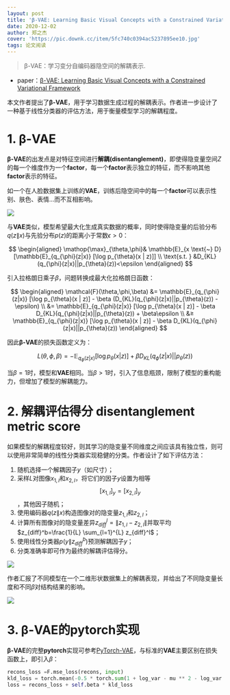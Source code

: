 ```yaml
---
layout: post
title: 'β-VAE: Learning Basic Visual Concepts with a Constrained Variational Framework'
date: 2020-12-02
author: 郑之杰
cover: 'https://pic.downk.cc/item/5fc740c0394ac5237895ee10.jpg'
tags: 论文阅读
---
```


> β-VAE：学习变分自编码器隐空间的解耦表示.

- paper：[β-VAE: Learning Basic Visual Concepts with a Constrained Variational Framework](https://openreview.net/forum?id=Sy2fzU9gl)

本文作者提出了**β-VAE**，用于学习数据生成过程的解耦表示。作者进一步设计了一种基于线性分类器的评估方法，用于衡量模型学习的解耦程度。

# 1. β-VAE

**β-VAE**的出发点是对特征空间进行**解耦(disentanglement)**，即使得隐变量空间$Z$的每一个维度作为一个**factor**，每一个**factor**表示独立的特征，而不影响其他**factor**表示的特征。

如一个在人脸数据集上训练的**VAE**，训练后隐空间中的每一个**factor**可以表示性别、肤色、表情...而不互相影响。

![](https://pic.imgdb.cn/item/62833df709475431295c0fd4.jpg)

与**VAE**类似，模型希望最大化生成真实数据的概率，同时使得隐变量的后验分布$q(z\|x)$与先验分布$p(z)$的距离小于常数$\epsilon>0$：

$$ \begin{aligned} \mathop{\max}_{\theta,\phi}& \mathbb{E}_{x \text{~} D} [\mathbb{E}_{q_{\phi}(z|x)} [\log p_{\theta}(x | z)]] \\ \text{s.t. } &D_{KL}(q_{\phi}(z|x)||p_{\theta}(z))<\epsilon \end{aligned} $$

引入拉格朗日乘子$\beta$，问题转换成最大化拉格朗日函数：

$$ \begin{aligned} \mathcal{F}(\theta,\phi,\beta) &= \mathbb{E}_{q_{\phi}(z|x)} [\log p_{\theta}(x | z)] - \beta (D_{KL}(q_{\phi}(z|x)||p_{\theta}(z)) - \epsilon) \\ &= \mathbb{E}_{q_{\phi}(z|x)} [\log p_{\theta}(x | z)] - \beta D_{KL}(q_{\phi}(z|x)||p_{\theta}(z)) + \beta\epsilon \\ &≥ \mathbb{E}_{q_{\phi}(z|x)} [\log p_{\theta}(x | z)] - \beta D_{KL}(q_{\phi}(z|x)||p_{\theta}(z)) \end{aligned}  $$

因此**β-VAE**的损失函数定义为：

$$ L(\theta,\phi,\beta) = -\mathbb{E}_{q_{\phi}(z|x)} [\log p_{\theta}(x | z)] + \beta D_{KL}(q_{\phi}(z|x)||p_{\theta}(z)) $$

当$\beta = 1$时，模型和**VAE**相同。当$\beta > 1$时，引入了信息瓶颈，限制了模型的重构能力，但增加了模型的解耦能力。

 
# 2. 解耦评估得分 disentanglement metric score

如果模型的解耦程度较好，则其学习的隐变量不同维度之间应该具有独立性，则可以使用非常简单的线性分类器实现稳健的分类。作者设计了如下评估方法：
1. 随机选择一个解耦因子$y$（如尺寸）；
2. 采样$L$对图像$x_{1,l}$和$x_{2,l}$，将它们的因子$y$设置为相等$$[x_{1,l}]_y=[x_{2,l}]_y$$，其他因子随机；
3. 使用编码器$q(z\|x)$构造图像对的隐变量$z_{1,l}$和$z_{2,l}$；
4. 计算所有图像对的隐变量差异$z_{diff}^l=\|z_{1,l}-z_{2,l}\|$并取平均$z_{diff}^b=\frac{1}{L} \sum_{l=1}^{L} z_{diff}^l$；
5. 使用线性分类器$p(y\|z_{diff}^b)$预测解耦因子$y$；
6. 分类准确率即可作为最终的解耦评估得分。

![](https://pic.imgdb.cn/item/628345a0094754312974c9a5.jpg)

作者汇报了不同模型在一个二维形状数据集上的解耦表现，并给出了不同隐变量长度和不同$\beta$对结构结果的影响。

![](https://pic.imgdb.cn/item/628346e4094754312978b7a0.jpg)

# 3. β-VAE的pytorch实现

**β-VAE**的完整**pytorch**实现可参考[PyTorch-VAE](https://github.com/AntixK/PyTorch-VAE/blob/master/models/beta_vae.py)，与标准的**VAE**主要区别在损失函数上，即引入$\beta$：

```python
recons_loss =F.mse_loss(recons, input)
kld_loss = torch.mean(-0.5 * torch.sum(1 + log_var - mu ** 2 - log_var.exp(), dim = 1), dim = 0)
loss = recons_loss + self.beta * kld_loss
```
